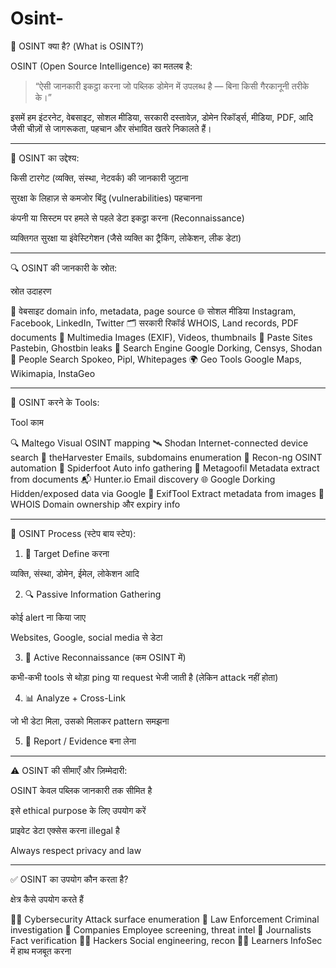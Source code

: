 # Osint-


📘 OSINT क्या है? (What is OSINT?)

OSINT (Open Source Intelligence) का मतलब है:

> “ऐसी जानकारी इकट्ठा करना जो पब्लिक डोमेन में उपलब्ध है — बिना किसी गैरकानूनी तरीके के।”



इसमें हम इंटरनेट, वेबसाइट, सोशल मीडिया, सरकारी दस्तावेज़, डोमेन रिकॉर्ड्स, मीडिया, PDF, आदि जैसी चीज़ों से जागरूकता, पहचान और संभावित खतरे निकालते हैं।


---

🎯 OSINT का उद्देश्य:

किसी टारगेट (व्यक्ति, संस्था, नेटवर्क) की जानकारी जुटाना

सुरक्षा के लिहाज़ से कमजोर बिंदु (vulnerabilities) पहचानना

कंपनी या सिस्टम पर हमले से पहले डेटा इकट्ठा करना (Reconnaissance)

व्यक्तिगत सुरक्षा या इंवेस्टिगेशन (जैसे व्यक्ति का ट्रैकिंग, लोकेशन, लीक डेटा)



---

🔍 OSINT की जानकारी के स्रोत:

स्रोत	उदाहरण

🔗 वेबसाइट	domain info, metadata, page source
🌐 सोशल मीडिया	Instagram, Facebook, LinkedIn, Twitter
🗂 सरकारी रिकॉर्ड	WHOIS, Land records, PDF documents
📸 Multimedia	Images (EXIF), Videos, thumbnails
📄 Paste Sites	Pastebin, Ghostbin leaks
🔎 Search Engine	Google Dorking, Censys, Shodan
👥 People Search	Spokeo, Pipl, Whitepages
🌍 Geo Tools	Google Maps, Wikimapia, InstaGeo



---

🔧 OSINT करने के Tools:

Tool	काम

🔍 Maltego	Visual OSINT mapping
🛰 Shodan	Internet-connected device search
👤 theHarvester	Emails, subdomains enumeration
🔧 Recon-ng	OSINT automation
🧠 Spiderfoot	Auto info gathering
📄 Metagoofil	Metadata extract from documents
📬 Hunter.io	Email discovery
🌐 Google Dorking	Hidden/exposed data via Google
📍 ExifTool	Extract metadata from images
🧾 WHOIS	Domain ownership और expiry info



---

🧠 OSINT Process (स्टेप बाय स्टेप):

1. 🎯 Target Define करना

व्यक्ति, संस्था, डोमेन, ईमेल, लोकेशन आदि



2. 🔍 Passive Information Gathering

कोई alert ना किया जाए

Websites, Google, social media से डेटा



3. 🔎 Active Reconnaissance (कम OSINT में)

कभी-कभी tools से थोड़ा ping या request भेजी जाती है (लेकिन attack नहीं होता)



4. 📊 Analyze + Cross-Link

जो भी डेटा मिला, उसको मिलाकर pattern समझना



5. 🧾 Report / Evidence बना लेना




---

⚠️ OSINT की सीमाएँ और ज़िम्मेदारी:

OSINT केवल पब्लिक जानकारी तक सीमित है

इसे ethical purpose के लिए उपयोग करें

प्राइवेट डेटा एक्सेस करना illegal है

Always respect privacy and law



---

✅ OSINT का उपयोग कौन करता है?

क्षेत्र	कैसे उपयोग करते हैं

🕵️‍♂️ Cybersecurity	Attack surface enumeration
👮 Law Enforcement	Criminal investigation
🏢 Companies	Employee screening, threat intel
📣 Journalists	Fact verification
🧑‍💻 Hackers	Social engineering, recon
🧑‍🎓 Learners	InfoSec में हाथ मजबूत करना



